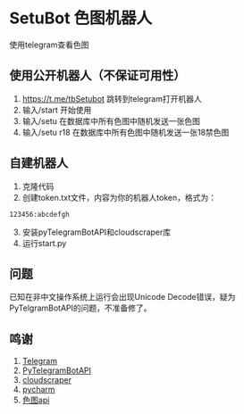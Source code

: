 # SetuBot 色图机器人
使用telegram查看色图
## 使用公开机器人（不保证可用性）
1. https://t.me/tbSetubot 跳转到telegram打开机器人
2. 输入/start 开始使用
3. 输入/setu 在数据库中所有色图中随机发送一张色图
4. 输入/setu r18 在数据库中所有色图中随机发送一张18禁色图

## 自建机器人
1. 克隆代码
2. 创建token.txt文件，内容为你的机器人token，格式为：
```
123456:abcdefgh
```
3. 安装pyTelegramBotAPI和cloudscraper库
4. 运行start.py

## 问题
已知在非中文操作系统上运行会出现Unicode Decode错误，疑为PyTelgramBotAPI的问题，不准备修了。
## 鸣谢
1. [Telegram](https://telegram.org/)
2. [PyTelegramBotAPI](https://github.com/eternnoir/pyTelegramBotAPI)
3. [cloudscraper](https://github.com/VeNoMouS/cloudscraper)
4. [pycharm](https://www.jetbrains.com/pycharm/)
5. [色图api](https://github.com/yuban10703/SetuAPI)